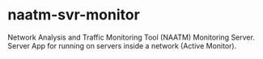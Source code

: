 # naatm-svr-monitor
Network Analysis and Traffic Monitoring Tool (NAATM) Monitoring Server.  Server App for running on servers inside a network (Active Monitor).
